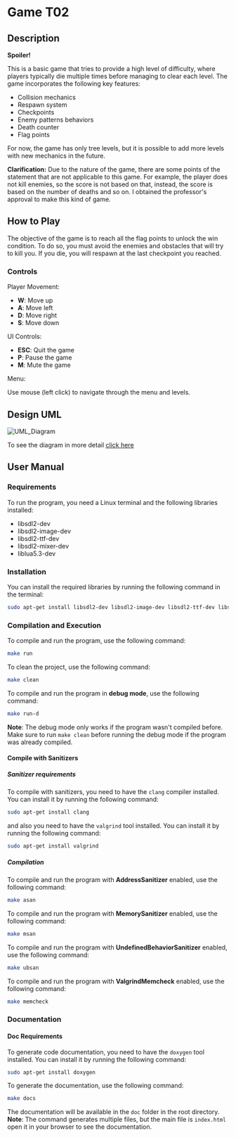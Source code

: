 # Game T02

## Description

**Spoiler!**

This is a basic game that tries to provide a high level of difficulty, where players typically die multiple times before managing to clear each level. The game incorporates the following key features:

- Collision mechanics
- Respawn system
- Checkpoints
- Enemy patterns behaviors
- Death counter
- Flag points

For now, the game has only tree levels, but it is possible to add more levels with new mechanics in the future.

**Clarification:** Due to the nature of the game, there are some points of the statement that are not applicable to this game. For example, the player does not kill enemies, so the score is not based on that, instead, the score is based on the number of deaths and so on. I obtained the professor's approval to make this kind of game.

## How to Play

The objective of the game is to reach all the flag points to unlock the win condition. To do so, you must avoid the enemies and obstacles that will try to kill you. If you die, you will respawn at the last checkpoint you reached.

### Controls

Player Movement:

- **W**: Move up
- **A**: Move left
- **D**: Move right
- **S**: Move down

UI Controls:

- **ESC**: Quit the game
- **P**: Pause the game
- **M**: Mute the game

Menu:

Use mouse (left click) to navigate through the menu and levels.

## Design UML

![UML_Diagram](./design/GameEngineUML.svg)

To see the diagram in more detail [click here](https://drive.google.com/file/d/1zphKNW7CagGxb6O-eT8wpsbV8bpayV1j/view?usp=drive_link)

## User Manual

### Requirements

To run the program, you need a Linux terminal and the following libraries installed:

- libsdl2-dev
- libsdl2-image-dev
- libsdl2-ttf-dev
- libsdl2-mixer-dev
- liblua5.3-dev

### Installation

You can install the required libraries by running the following command in the terminal:

~~~bash
sudo apt-get install libsdl2-dev libsdl2-image-dev libsdl2-ttf-dev libsdl2-mixer-dev liblua5.3-dev
~~~

### Compilation and Execution

To compile and run the program, use the following command:

~~~bash
make run
~~~

To clean the project, use the following command:

~~~bash
make clean
~~~

To compile and run the program in **debug mode**, use the following command:

~~~bash
make run-d
~~~

**Note**: The debug mode only works if the program wasn't compiled before. Make sure to run `make clean` before running the debug mode if the program was already compiled.

#### Compile with Sanitizers

##### Sanitizer requirements

To compile with sanitizers, you need to have the `clang` compiler installed. You can install it by running the following command:

~~~bash
sudo apt-get install clang
~~~

and also you need to have the `valgrind` tool installed. You can install it by running the following command:

~~~bash
sudo apt-get install valgrind
~~~

##### Compilation

To compile and run the program with **AddressSanitizer** enabled, use the following command:

~~~bash
make asan
~~~

To compile and run the program with **MemorySanitizer** enabled, use the following command:

~~~bash
make msan
~~~

To compile and run the program with **UndefinedBehaviorSanitizer** enabled, use the following command:

~~~bash
make ubsan
~~~

To compile and run the program with **ValgrindMemcheck** enabled, use the following command:

~~~bash
make memcheck
~~~

### Documentation

#### Doc Requirements

To generate code documentation, you need to have the `doxygen` tool installed. You can install it by running the following command:

~~~bash
sudo apt-get install doxygen
~~~

To generate the documentation, use the following command:

~~~bash
make docs
~~~

The documentation will be available in the `doc` folder in the root directory.
**Note**: The command generates multiple files, but the main file is `index.html` open it in your browser to see the documentation.
